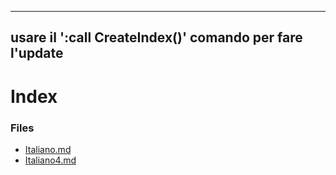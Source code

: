 
---
usare il ':call CreateIndex()' comando per fare l'update 
---

# Index

### Files

- [Italiano.md](Italiano.md)
- [Italiano4.md](Italiano4.md)


